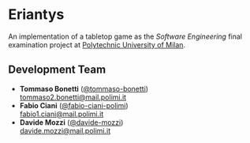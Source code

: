 # Eriantys
An implementation of a tabletop game as the _Software Engineering_ final examination project at [Polytechnic University of Milan](https://www.polimi.it/).

## Development Team
* **Tommaso Bonetti** ([@tommaso-bonetti](https://github.com/tommaso-bonetti))  
[tommaso2.bonetti@mail.polimi.it](mailto:tommaso2.bonetti@mail.polimi.it)
* **Fabio Ciani** ([@fabio-ciani-polimi](https://github.com/fabio-ciani-polimi))  
[fabio1.ciani@mail.polimi.it](mailto:fabio1.ciani@mail.polimi.it)
* **Davide Mozzi** ([@davide-mozzi](https://github.com/davide-mozzi))  
[davide.mozzi@mail.polimi.it](mailto:davide.mozzi@mail.polimi.it)